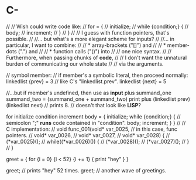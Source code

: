 C-
==

// // Wish could write code like:
// for = {
//     initialize;
//     while {condition;} {
//         body;
//         increment;
//     }
// }
// // I guess with function pointers, that's possible.
// //... but what's a more elegant scheme for inputs?
// //... in particular, I want to combine:
// //        * array-brackets ("[]") and 
// //        * member-dots (".") and 
// //        * function calls ("()") into
// //    one nice syntax.
// //    Furthermore, when passing chunks of __code__,
// //    I don't want the unnatural burden of communicating our whole state
// //    via the arguments.


// symbol <space> member:
// if member's a symbolic literal, then proceed normally:
linkedlist {prev} = 3 // like C's "linkedlist.prev".
linkedlist {next} = 5

//...but if member's undefined, then use as __input__
plus summand_one summand_two = (summand_one + summand_two)
print plus (linkedlist prev) (linkedlist next) // prints 8.
                                               // doesn't that look like __LISP__?

for initialize condition increment body = {
    initialize;
    while {condition;} { // semicolon ";" __runs__ code contained in "condition".
        body;
        increment;
    }
}
// // C implementation:
// void func_001(void* var_0025, // in this case, func pointers.
//               void* var_0026,
//               void* var_0027,
//               void* var_0028) {
//     (*var_0025)();
//     while((*var_0026)()) {
//         (*var_0028)();
//         (*var_0027)();
//     }
// }


greet = {
    for {i = 0} {i < 52} {i += 1} {
        print "hey"
    }
}

greet; // prints "hey" 52 times.
greet; // another wave of greetings.

